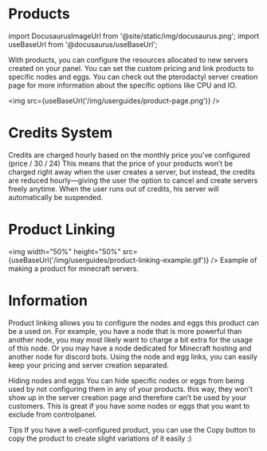 # Products
import DocusaurusImageUrl from '@site/static/img/docusaurus.png'; import useBaseUrl from '@docusaurus/useBaseUrl';

With products, you can configure the resources allocated to new servers created on your panel. You can set the custom pricing and link products to specific nodes and eggs. You can check out the pterodactyl server creation page for more information about the specific options like CPU and IO.

<img src={useBaseUrl('/img/userguides/product-page.png')} />

# Credits System
Credits are charged hourly based on the monthly price you've configured (price / 30 / 24) This means that the price of your products won’t be charged right away when the user creates a server, but instead, the credits are reduced hourly—giving the user the option to cancel and create servers freely anytime. When the user runs out of credits, his server will automatically be suspended.

# Product Linking
<img width="50%" height="50%" src={useBaseUrl('/img/userguides/product-linking-example.gif')} />
Example of making a product for minecraft servers.

# Information
Product linking allows you to configure the nodes and eggs this product can be a used on. For example, you have a node that is more powerful than another node, you may most likely want to charge a bit extra for the usage of this node. Or you may have a node dedicated for Minecraft hosting and another node for discord bots. Using the node and egg links, you can easily keep your pricing and server creation separated.

Hiding nodes and eggs
You can hide specific nodes or eggs from being used by not configuring them in any of your products. this way, they won’t show up in the server creation page and therefore can’t be used by your customers. This is great if you have some nodes or eggs that you want to exclude from controlpanel.

Tips
If you have a well-configured product, you can use the Copy button to copy the product to create slight variations of it easily :)